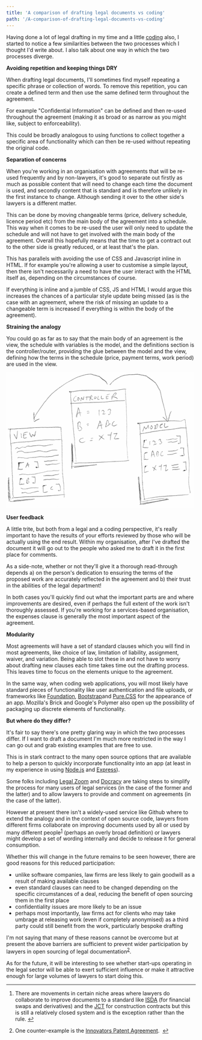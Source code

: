 ```yaml
---
title: 'A comparison of drafting legal documents vs coding'
path: '/A-comparison-of-drafting-legal-documents-vs-coding'
---
```


Having done a lot of legal drafting in my time and a little [coding](https://github.com/grabbeh) also, I started to notice a few similarities between the two processes which I thought I'd write about. I also talk about one way in which the two processes diverge.

**Avoiding repetition and keeping things DRY**

When drafting legal documents, I'll sometimes find myself repeating a specific phrase or collection of words. To remove this repetition, you can create a defined term and then use the same defined term throughout the agreement.

For example "Confidential Information" can be defined and then re-used throughout the agreement (making it as broad or as narrow as you might like, subject to enforceability).

This could be broadly analogous to using functions to collect together a specific area of functionality which can then be re-used without repeating the original code.

**Separation of concerns**

When you're working in an organisation with agreements that will be re-used frequently and by non-lawyers, it's good to separate out firstly as much as possible content that will need to change each time the document is used, and secondly content that is standard and is therefore unlikely in the first instance to change. Although sending it over to the other side's lawyers is a different matter.

This can be done by moving changeable terms (price, delivery schedule, licence period etc) from the main body of the agreement into a schedule. This way when it comes to be re-used the user will only need to update the schedule and will not have to get involved with the main body of the agreement. Overall this hopefully means that the time to get a contract out to the other side is greatly reduced, or at least that's the plan.

This has parallels with avoiding the use of CSS and Javascript inline in HTML. If for example you're allowing a user to customise a simple layout, then there isn't necessarily a need to have the user interact with the HTML itself as, depending on the circumstances of course.

If everything is inline and a jumble of CSS, JS and HTML I would argue this increases the chances of a particular style update being missed (as is the case with an agreement, where the risk of missing an update to a changeable term is increased if everything is within the body of the agreement).

**Straining the analogy**

You could go as far as to say that the main body of an agreement is the view, the schedule with variables is the model, and the definitions section is the controller/router, providing the glue between the model and the view, defining how the terms in the schedule (price, payment terms, work period) are used in the view.

![](/legalmvc.png "It's MVC, but not as we know it, Jim")

**User feedback**

A little trite, but both from a legal and a coding perspective, it's really important to have the results of your efforts reviewed by those who will be actually using the end result. Within my organisation, after I've drafted the document it will go out to the people who asked me to draft it in the first place for comments.

As a side-note, whether or not they'll give it a thorough read-through depends a) on the person's dedication to ensuring the terms of the proposed work are accurately reflected in the agreement and b) their trust in the abilities of the legal department!

In both cases you'll quickly find out what the important parts are and where improvements are desired, even if perhaps the full extent of the work isn't thoroughly assessed. If you're working for a services-based organisation, the expenses clause is generally the most important aspect of the agreement.

**Modularity**

Most agreements will have a set of standard clauses which you will find in most agreements, like choice of law, limitation of liability, assignment, waiver, and variation. Being able to slot these in and not have to worry about drafting new clauses each time takes time out the drafting process. This leaves time to focus on the elements unique to the agreement.

In the same way, when coding web applications, you will most likely have standard pieces of functionality like user authentication and file uploads, or frameworks like [Foundation](http://foundation.zurb.com/), [Bootstrap](http://getbootstrap.com/)and [Pure.CSS](http://purecss.io/) for the appearance of an app. Mozilla's Brick and Google's Polymer also open up the possibility of packaging up discrete elements of functionality.

**But where do they differ?**

It's fair to say there's one pretty glaring way in which the two processes differ. If I want to draft a document I'm much more restricted in the way I can go out and grab existing examples that are free to use.

This is in stark contract to the many open source options that are available to help a person to quickly incorporate functionality into an app (at least in my experience in using [Node.js](http://nodejs.org) and [Express](http://expressjs.com)).

Some folks including [Legal Zoom](http://www.legalzoom.com) and [Docracy](http://www.docracy.com) are taking steps to simplify the process for many users of legal services (in the case of the former and the latter) and to allow lawyers to provide and comment on agreements (in the case of the latter).

However at present there isn't a widely-used service like Github where to extend the analogy and in the context of open source code, lawyers from different firms collaborate on improving documents used by all or used by many different people<sup id="fnref1">[1](#fn1)</sup> (perhaps an overly broad definition) or lawyers might develop a set of wording internally and decide to release it for general consumption.

Whether this will change in the future remains to be seen however, there are good reasons for this reduced participation:

*   unlike software companies, law firms are less likely to gain goodwill as a result of making available clauses
*   even standard clauses can need to be changed depending on the specific circumstances of a deal, reducing the benefit of open sourcing them in the first place
*   confidentiality issues are more likely to be an issue
*   perhaps most importantly, law firms act for clients who may take umbrage at releasing work (even if completely anonymised) as a third party could still benefit from the work, particularly bespoke drafting

I'm not saying that many of these reasons cannot be overcome but at present the above barriers are sufficient to prevent wider participation by lawyers in open sourcing of legal documentation<sup id="fnref2">[2](#fn2)</sup>.

As for the future, it will be interesting to see whether start-ups operating in the legal sector will be able to exert sufficient influence or make it attractive enough for large volumes of lawyers to start doing this.


* * *

1.  There are movements in certain niche areas where lawyers do collaborate to improve documents to a standard like [ISDA](http://www2.isda.org/) (for financial swaps and derivatives) and the [JCT](http://www.jctltd.co.uk/) for construction contracts but this is still a relatively closed system and is the exception rather than the rule. [↩](#fnref1)

2.  One counter-example is the [Innovators Patent Agreement](https://github.com/twitter/innovators-patent-agreement/blob/master/innovators-patent-agreement.md).  [↩](#fnref2)

